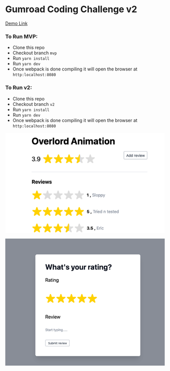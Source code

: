 # Gumroad Coding Challenge v2

[Demo Link](https://gumroad-coding-challenge.web.app/)

### To Run MVP:

- Clone this repo
- Checkout branch `mvp`
- Run `yarn install`
- Run `yarn dev`
- Once webpack is done compiling it will open the browser at `http:localhost:8080`

### To Run v2:

- Clone this repo
- Checkout branch `v2`
- Run `yarn install`
- Run `yarn dev`
- Once webpack is done compiling it will open the browser at `http:localhost:8080`

![Screenshot](./screenshot.png)

![Screenshot of Dialog](./screenshot2.png)
